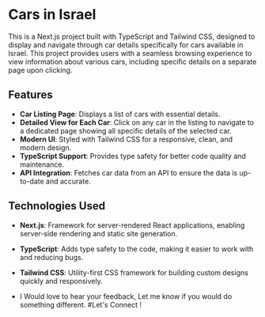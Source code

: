 # Cars in Israel

This is a Next.js project built with TypeScript and Tailwind CSS, designed to display and navigate through car details specifically for cars available in Israel. This project provides users with a seamless browsing experience to view information about various cars, including specific details on a separate page upon clicking.

## Features

- **Car Listing Page**: Displays a list of cars with essential details.
- **Detailed View for Each Car**: Click on any car in the listing to navigate to a dedicated page showing all specific details of the selected car.
- **Modern UI**: Styled with Tailwind CSS for a responsive, clean, and modern design.
- **TypeScript Support**: Provides type safety for better code quality and maintenance.
- **API Integration**: Fetches car data from an API to ensure the data is up-to-date and accurate.

## Technologies Used

- **Next.js**: Framework for server-rendered React applications, enabling server-side rendering and static site generation.
- **TypeScript**: Adds type safety to the code, making it easier to work with and reducing bugs.
- **Tailwind CSS**: Utility-first CSS framework for building custom designs quickly and responsively.




- I Would love to hear your feedback, Let me know if you would do something different.
#Let's Connect !

